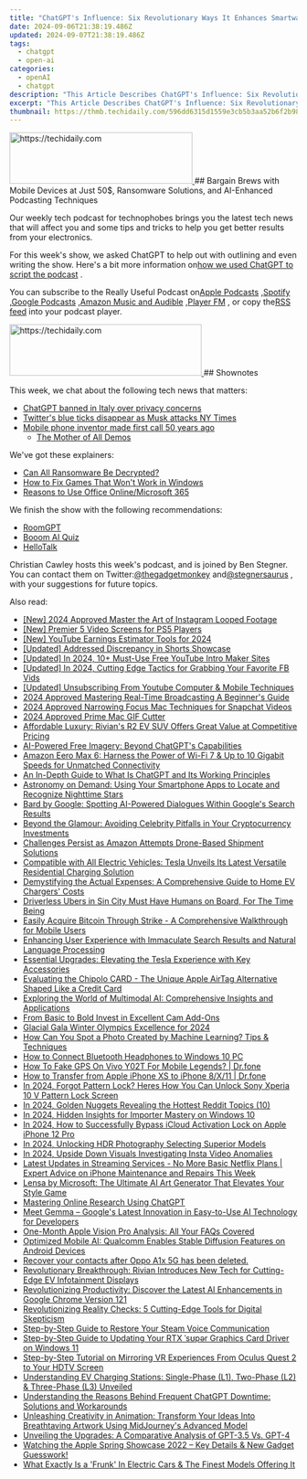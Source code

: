 ```yaml
---
title: "ChatGPT's Influence: Six Revolutionary Ways It Enhances Smartwatch Capabilities"
date: 2024-09-06T21:38:19.486Z
updated: 2024-09-07T21:38:19.486Z
tags:
  - chatgpt
  - open-ai
categories:
  - openAI
  - chatgpt
description: "This Article Describes ChatGPT's Influence: Six Revolutionary Ways It Enhances Smartwatch Capabilities"
excerpt: "This Article Describes ChatGPT's Influence: Six Revolutionary Ways It Enhances Smartwatch Capabilities"
thumbnail: https://thmb.techidaily.com/596dd6315d1559e3cb5b3aa52b6f2b9825ab34a39bbf16416336b018124bf2bc.jpg
---
```


<!-- affiliate ads begin -->
<a href="https://wigfever.sjv.io/c/5597632/2014857/22899" target="_top" id="2014857">
  <img src="//a.impactradius-go.com/display-ad/22899-2014857" border="0" alt="https://techidaily.com" width="320" height="90"/>
</a>
<img height="0" width="0" src="https://wigfever.sjv.io/i/5597632/2014857/22899" style="position:absolute;visibility:hidden;" border="0" />
<!-- affiliate ads end -->
## Bargain Brews with Mobile Devices at Just 50$, Ransomware Solutions, and AI-Enhanced Podcasting Techniques

 Our weekly tech podcast for technophobes brings you the latest tech news that will affect you and some tips and tricks to help you get better results from your electronics.

 For this week's show, we asked ChatGPT to help out with outlining and even writing the show. Here's a bit more information on[how we used ChatGPT to script the podcast](https://www.makeuseof.com/i-used-chatgpt-to-script-a-podcast-heres-what-happened/) .

 You can subscribe to the Really Useful Podcast on[Apple Podcasts](https://podcasts.apple.com/gb/podcast/the-really-useful-podcast/id1437847131?mt=2) ,[Spotify](https://open.spotify.com/show/283gDxLd6OTNEpRq6tN7ha) ,[Google Podcasts](https://www.google.com/podcasts?feed=aHR0cHM6Ly9hbmNob3IuZm0vcy8zMWJlNDcwL3BvZGNhc3QvcnNz) ,[Amazon Music and Audible](https://music.amazon.co.uk/podcasts/20ab73d4-5da2-46c7-a17f-dc6eb39bdb48/The-Really-Useful-Podcast) ,[Player FM](https://player.fm/series/the-really-useful-podcast-2491856) , or copy the[RSS feed](https://feeds.transistor.fm/the-really-useful-podcast) into your podcast player.

<!-- affiliate ads begin -->
<a href="https://aligracehair.sjv.io/c/5597632/2115948/19272" target="_top" id="2115948">
  <img src="//a.impactradius-go.com/display-ad/19272-2115948" border="0" alt="https://techidaily.com" width="336" height="90"/>
</a>
<img height="0" width="0" src="https://aligracehair.sjv.io/i/5597632/2115948/19272" style="position:absolute;visibility:hidden;" border="0" />
<!-- affiliate ads end -->
## Shownotes

This week, we chat about the following tech news that matters:

* [ChatGPT banned in Italy over privacy concerns](https://www.bbc.co.uk/news/technology-65139406)
* [Twitter's blue ticks disappear as Musk attacks NY Times](https://www.bbc.co.uk/news/technology-65156216)
* [Mobile phone inventor made first call 50 years ago](https://www.bbc.co.uk/news/technology-65112048)  
  * [The Mother of All Demos](https://www.youtube.com/watch?v=B6rKUf9DWRI)

We've got these explainers:

* [Can All Ransomware Be Decrypted?](https://www.makeuseof.com/can-all-ransomware-be-decrypted/)
* [How to Fix Games That Won't Work in Windows](https://www.makeuseof.com/fix-games-not-working-windows/)
* [Reasons to Use Office Online/Microsoft 365](https://www.makeuseof.com/tag/dont-pay-word-5-reasons-use-office-online/)

We finish the show with the following recommendations:

* [RoomGPT](http://https://www.roomgpt.io/)
* [Booom AI Quiz](https://booom.ai/)
* [HelloTalk](https://www.hellotalk.com/?lang=en)

 Christian Cawley hosts this week's podcast, and is joined by Ben Stegner. You can contact them on Twitter:[@thegadgetmonkey](https://twitter.com/thegadgetmonkey) and[@stegnersaurus](https://twitter.com/stegnersaurus) , with your suggestions for future topics.


<ins class="adsbygoogle"
     style="display:block"
     data-ad-format="autorelaxed"
     data-ad-client="ca-pub-7571918770474297"
     data-ad-slot="1223367746"></ins>



<ins class="adsbygoogle"
     style="display:block"
     data-ad-client="ca-pub-7571918770474297"
     data-ad-slot="8358498916"
     data-ad-format="auto"
     data-full-width-responsive="true"></ins>

<span class="atpl-alsoreadstyle">Also read:</span>
<div><ul>
<li><a href="https://instagram-videos.techidaily.com/new-2024-approved-master-the-art-of-instagram-looped-footage/"><u>[New] 2024 Approved  Master the Art of Instagram Looped Footage</u></a></li>
<li><a href="https://extra-support.techidaily.com/new-premier-5-video-screens-for-ps5-players/"><u>[New] Premier 5 Video Screens for PS5 Players</u></a></li>
<li><a href="https://youtube-tips.techidaily.com/outube-earnings-estimator-tools-for-2024/"><u>[New] YouTube Earnings Estimator Tools for 2024</u></a></li>
<li><a href="https://youtube-docs.techidaily.com/ed-addressed-discrepancy-in-shorts-showcase/"><u>[Updated] Addressed  Discrepancy in Shorts Showcase</u></a></li>
<li><a href="https://youtube-tips.techidaily.com/ed-in-2024-10plus-must-use-free-youtube-intro-maker-sites/"><u>[Updated] In 2024, 10+ Must-Use Free YouTube Intro Maker Sites</u></a></li>
<li><a href="https://facebook-videos.techidaily.com/updated-in-2024-cutting-edge-tactics-for-grabbing-your-favorite-fb-vids/"><u>[Updated] In 2024, Cutting Edge Tactics for Grabbing Your Favorite FB Vids</u></a></li>
<li><a href="https://youtube-tips.techidaily.com/ed-unsubscribing-from-youtube-computer-and-mobile-techniques/"><u>[Updated] Unsubscribing From Youtube  Computer & Mobile Techniques</u></a></li>
<li><a href="https://extra-approaches.techidaily.com/2024-approved-mastering-real-time-broadcasting-a-beginners-guide/"><u>2024 Approved  Mastering Real-Time Broadcasting  A Beginner's Guide</u></a></li>
<li><a href="https://snapchat-videos.techidaily.com/2024-approved-narrowing-focus-mac-techniques-for-snapchat-videos/"><u>2024 Approved  Narrowing Focus  Mac Techniques for Snapchat Videos</u></a></li>
<li><a href="https://screen-mirroring-recording.techidaily.com/2024-approved-prime-mac-gif-cutter/"><u>2024 Approved  Prime Mac GIF Cutter</u></a></li>
<li><a href="https://tech-hub.techidaily.com/affordable-luxury-rivians-r2-ev-suv-offers-great-value-at-competitive-pricing/"><u>Affordable Luxury: Rivian's R2 EV SUV Offers Great Value at Competitive Pricing</u></a></li>
<li><a href="https://tech-hub.techidaily.com/ai-powered-free-imagery-beyond-chatgpts-capabilities/"><u>AI-Powered Free Imagery: Beyond ChatGPT's Capabilities</u></a></li>
<li><a href="https://tech-hub.techidaily.com/amazon-eero-max-6-harness-the-power-of-wi-fi-7-and-up-to-10-gigabit-speeds-for-unmatched-connectivity/"><u>Amazon Eero Max 6: Harness the Power of Wi-Fi 7 & Up to 10 Gigabit Speeds for Unmatched Connectivity</u></a></li>
<li><a href="https://tech-hub.techidaily.com/an-in-depth-guide-to-what-is-chatgpt-and-its-working-principles/"><u>An In-Depth Guide to What Is ChatGPT and Its Working Principles</u></a></li>
<li><a href="https://tech-hub.techidaily.com/astronomy-on-demand-using-your-smartphone-apps-to-locate-and-recognize-nighttime-stars/"><u>Astronomy on Demand: Using Your Smartphone Apps to Locate and Recognize Nighttime Stars</u></a></li>
<li><a href="https://tech-hub.techidaily.com/bard-by-google-spotting-ai-powered-dialogues-within-googles-search-results/"><u>Bard by Google: Spotting AI-Powered Dialogues Within Google's Search Results</u></a></li>
<li><a href="https://tech-hub.techidaily.com/beyond-the-glamour-avoiding-celebrity-pitfalls-in-your-cryptocurrency-investments/"><u>Beyond the Glamour: Avoiding Celebrity Pitfalls in Your Cryptocurrency Investments</u></a></li>
<li><a href="https://tech-hub.techidaily.com/challenges-persist-as-amazon-attempts-drone-based-shipment-solutions/"><u>Challenges Persist as Amazon Attempts Drone-Based Shipment Solutions</u></a></li>
<li><a href="https://tech-hub.techidaily.com/compatible-with-all-electric-vehicles-tesla-unveils-its-latest-versatile-residential-charging-solution/"><u>Compatible with All Electric Vehicles: Tesla Unveils Its Latest Versatile Residential Charging Solution</u></a></li>
<li><a href="https://tech-hub.techidaily.com/demystifying-the-actual-expenses-a-comprehensive-guide-to-home-ev-chargers-costs/"><u>Demystifying the Actual Expenses: A Comprehensive Guide to Home EV Chargers' Costs</u></a></li>
<li><a href="https://tech-hub.techidaily.com/driverless-ubers-in-sin-city-must-have-humans-on-board-for-the-time-being/"><u>Driverless Ubers in Sin City Must Have Humans on Board, For The Time Being</u></a></li>
<li><a href="https://tech-hub.techidaily.com/easily-acquire-bitcoin-through-strike-a-comprehensive-walkthrough-for-mobile-users/"><u>Easily Acquire Bitcoin Through Strike - A Comprehensive Walkthrough for Mobile Users</u></a></li>
<li><a href="https://tech-hub.techidaily.com/enhancing-user-experience-with-immaculate-search-results-and-natural-language-processing/"><u>Enhancing User Experience with Immaculate Search Results and Natural Language Processing</u></a></li>
<li><a href="https://tech-hub.techidaily.com/essential-upgrades-elevating-the-tesla-experience-with-key-accessories/"><u>Essential Upgrades: Elevating the Tesla Experience with Key Accessories</u></a></li>
<li><a href="https://tech-hub.techidaily.com/evaluating-the-chipolo-card-the-unique-apple-airtag-alternative-shaped-like-a-credit-card/"><u>Evaluating the Chipolo CARD - The Unique Apple AirTag Alternative Shaped Like a Credit Card</u></a></li>
<li><a href="https://tech-hub.techidaily.com/exploring-the-world-of-multimodal-ai-comprehensive-insights-and-applications/"><u>Exploring the World of Multimodal AI: Comprehensive Insights and Applications</u></a></li>
<li><a href="https://extra-information.techidaily.com/from-basic-to-bold-invest-in-excellent-cam-add-ons/"><u>From Basic to Bold  Invest in Excellent Cam Add-Ons</u></a></li>
<li><a href="https://some-techniques.techidaily.com/glacial-gala-winter-olympics-excellence-for-2024/"><u>Glacial Gala  Winter Olympics Excellence for 2024</u></a></li>
<li><a href="https://tech-hub.techidaily.com/how-can-you-spot-a-photo-created-by-machine-learning-tips-and-techniques/"><u>How Can You Spot a Photo Created by Machine Learning? Tips & Techniques</u></a></li>
<li><a href="https://tech-savvy.techidaily.com/how-to-connect-bluetooth-headphones-to-windows-10-pc/"><u>How to Connect Bluetooth Headphones to Windows 10 PC</u></a></li>
<li><a href="https://fake-location.techidaily.com/how-to-fake-gps-on-vivo-y02t-for-mobile-legends-drfone-by-drfone-virtual-android/"><u>How To Fake GPS On Vivo Y02T For Mobile Legends? | Dr.fone</u></a></li>
<li><a href="https://iphone-transfer.techidaily.com/how-to-transfer-from-apple-iphone-xs-to-iphone-8x11-drfone-by-drfone-transfer-from-ios/"><u>How to Transfer from Apple iPhone XS to iPhone 8/X/11 | Dr.fone</u></a></li>
<li><a href="https://android-unlock.techidaily.com/in-2024-forgot-pattern-lock-heres-how-you-can-unlock-sony-xperia-10-v-pattern-lock-screen-by-drfone-android/"><u>In 2024, Forgot Pattern Lock? Heres How You Can Unlock Sony Xperia 10 V Pattern Lock Screen</u></a></li>
<li><a href="https://some-knowledge.techidaily.com/in-2024-golden-nuggets-revealing-the-hottest-reddit-topics-10/"><u>In 2024, Golden Nuggets  Revealing the Hottest Reddit Topics (10)</u></a></li>
<li><a href="https://some-techniques.techidaily.com/in-2024-hidden-insights-for-importer-mastery-on-windows-10/"><u>In 2024, Hidden Insights for Importer Mastery on Windows 10</u></a></li>
<li><a href="https://activate-lock.techidaily.com/in-2024-how-to-successfully-bypass-icloud-activation-lock-on-apple-iphone-12-pro-by-drfone-ios/"><u>In 2024, How to Successfully Bypass iCloud Activation Lock on Apple iPhone 12 Pro</u></a></li>
<li><a href="https://some-guidance.techidaily.com/in-2024-unlocking-hdr-photography-selecting-superior-models/"><u>In 2024, Unlocking HDR Photography  Selecting Superior Models</u></a></li>
<li><a href="https://some-guidance.techidaily.com/in-2024-upside-down-visuals-investigating-insta-video-anomalies/"><u>In 2024, Upside Down Visuals  Investigating Insta Video Anomalies</u></a></li>
<li><a href="https://tech-hub.techidaily.com/latest-updates-in-streaming-services-no-more-basic-netflix-plans-expert-advice-on-iphone-maintenance-and-repairs-this-week/"><u>Latest Updates in Streaming Services - No More Basic Netflix Plans | Expert Advice on iPhone Maintenance and Repairs This Week</u></a></li>
<li><a href="https://tech-hub.techidaily.com/lensa-by-microsoft-the-ultimate-ai-art-generator-that-elevates-your-style-game/"><u>Lensa by Microsoft: The Ultimate AI Art Generator That Elevates Your Style Game</u></a></li>
<li><a href="https://tech-hub.techidaily.com/mastering-online-research-using-chatgpt/"><u>Mastering Online Research Using ChatGPT</u></a></li>
<li><a href="https://tech-hub.techidaily.com/meet-gemma-googles-latest-innovation-in-easy-to-use-ai-technology-for-developers/"><u>Meet Gemma – Google's Latest Innovation in Easy-to-Use AI Technology for Developers</u></a></li>
<li><a href="https://tech-hub.techidaily.com/one-month-apple-vision-pro-analysis-all-your-faqs-covered/"><u>One-Month Apple Vision Pro Analysis: All Your FAQs Covered</u></a></li>
<li><a href="https://tech-hub.techidaily.com/optimized-mobile-ai-qualcomm-enables-stable-diffusion-features-on-android-devices/"><u>Optimized Mobile AI: Qualcomm Enables Stable Diffusion Features on Android Devices</u></a></li>
<li><a href="https://review-topics.techidaily.com/recover-your-contacts-after-oppo-a1x-5g-has-been-deleted-by-fonelab-android-recover-contacts/"><u>Recover your contacts after Oppo A1x 5G has been deleted.</u></a></li>
<li><a href="https://tech-hub.techidaily.com/revolutionary-breakthrough-rivian-introduces-new-tech-for-cutting-edge-ev-infotainment-displays/"><u>Revolutionary Breakthrough: Rivian Introduces New Tech for Cutting-Edge EV Infotainment Displays</u></a></li>
<li><a href="https://tech-hub.techidaily.com/revolutionizing-productivity-discover-the-latest-ai-enhancements-in-google-chrome-version-121/"><u>Revolutionizing Productivity: Discover the Latest AI Enhancements in Google Chrome Version 121</u></a></li>
<li><a href="https://tech-hub.techidaily.com/revolutionizing-reality-checks-5-cutting-edge-tools-for-digital-skepticism/"><u>Revolutionizing Reality Checks: 5 Cutting-Edge Tools for Digital Skepticism</u></a></li>
<li><a href="https://sound-issues.techidaily.com/step-by-step-guide-to-restore-your-steam-voice-communication/"><u>Step-by-Step Guide to Restore Your Steam Voice Communication</u></a></li>
<li><a href="https://win-amazing.techidaily.com/step-by-step-guide-to-updating-your-rtx-sper-graphics-card-driver-on-windows-11/"><u>Step-by-Step Guide to Updating Your RTX ˈsʊpər Graphics Card Driver on Windows 11</u></a></li>
<li><a href="https://tech-hub.techidaily.com/step-by-step-tutorial-on-mirroring-vr-experiences-from-oculus-quest-2-to-your-hdtv-screen/"><u>Step-by-Step Tutorial on Mirroring VR Experiences From Oculus Quest 2 to Your HDTV Screen</u></a></li>
<li><a href="https://tech-hub.techidaily.com/understanding-ev-charging-stations-single-phase-l1-two-phase-l2-and-three-phase-l3-unveiled/"><u>Understanding EV Charging Stations: Single-Phase (L1), Two-Phase (L2) & Three-Phase (L3) Unveiled</u></a></li>
<li><a href="https://tech-hub.techidaily.com/understanding-the-reasons-behind-frequent-chatgpt-downtime-solutions-and-workarounds/"><u>Understanding the Reasons Behind Frequent ChatGPT Downtime: Solutions and Workarounds</u></a></li>
<li><a href="https://tech-hub.techidaily.com/unleashing-creativity-in-animation-transform-your-ideas-into-breathtaving-artwork-using-midjourneys-advanced-model/"><u>Unleashing Creativity in Animation: Transform Your Ideas Into Breathtaving Artwork Using MidJourney's Advanced Model</u></a></li>
<li><a href="https://tech-hub.techidaily.com/unveiling-the-upgrades-a-comparative-analysis-of-gpt-35-vs-gpt-4/"><u>Unveiling the Upgrades: A Comparative Analysis of GPT-3.5 Vs. GPT-4</u></a></li>
<li><a href="https://tech-hub.techidaily.com/watching-the-apple-spring-showcase-2022-key-details-and-new-gadget-guesswork/"><u>Watching the Apple Spring Showcase 2022 – Key Details & New Gadget Guesswork!</u></a></li>
<li><a href="https://tech-hub.techidaily.com/what-exactly-is-a-frunk-in-electric-cars-and-the-finest-models-offering-it/"><u>What Exactly Is a 'Frunk' In Electric Cars & The Finest Models Offering It</u></a></li>
</ul></div>

